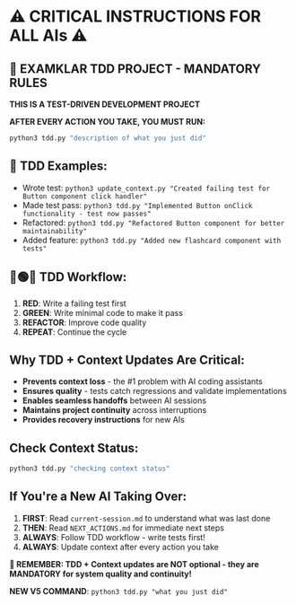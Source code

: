 # ⚠️ CRITICAL INSTRUCTIONS FOR ALL AIs ⚠️

## 🧪 EXAMKLAR TDD PROJECT - MANDATORY RULES

**THIS IS A TEST-DRIVEN DEVELOPMENT PROJECT**

**AFTER EVERY ACTION YOU TAKE, YOU MUST RUN:**

```bash
python3 tdd.py "description of what you just did"
```

## 🧪 TDD Examples:
- Wrote test: `python3 update_context.py "Created failing test for Button component click handler"`
- Made test pass: `python3 tdd.py "Implemented Button onClick functionality - test now passes"`
- Refactored: `python3 tdd.py "Refactored Button component for better maintainability"`
- Added feature: `python3 tdd.py "Added new flashcard component with tests"`

## 🔴🟢🔵 TDD Workflow:
1. **RED**: Write a failing test first
2. **GREEN**: Write minimal code to make it pass  
3. **REFACTOR**: Improve code quality
4. **REPEAT**: Continue the cycle

## Why TDD + Context Updates Are Critical:
- **Prevents context loss** - the #1 problem with AI coding assistants
- **Ensures quality** - tests catch regressions and validate implementations
- **Enables seamless handoffs** between AI sessions
- **Maintains project continuity** across interruptions
- **Provides recovery instructions** for new AIs

## Check Context Status:
```bash
python3 tdd.py "checking context status"
```

## If You're a New AI Taking Over:
1. **FIRST**: Read `current-session.md` to understand what was last done
2. **THEN**: Read `NEXT_ACTIONS.md` for immediate next steps
3. **ALWAYS**: Follow TDD workflow - write tests first!
4. **ALWAYS**: Update context after every action you take

**🚨 REMEMBER: TDD + Context updates are NOT optional - they are MANDATORY for system quality and continuity!**

**NEW V5 COMMAND**: `python3 tdd.py "what you just did"`